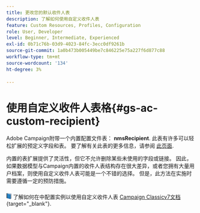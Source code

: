 ```yaml
---
title: 更改您的默认收件人表
description: 了解如何使用自定义收件人表
feature: Custom Resources, Profiles, Configuration
role: User, Developer
level: Beginner, Intermediate, Experienced
exl-id: 0b71c76b-03d9-4023-84fc-3ecc0df9261b
source-git-commit: 1a0b473b005449be7c846225e75a227f6d877c88
workflow-type: tm+mt
source-wordcount: '134'
ht-degree: 3%

---
```


# 使用自定义收件人表格{#gs-ac-custom-recipient}

Adobe Campaign附带一个内置配置文件表： **nmsRecipient**. 此表有许多可以轻松扩展的预定义字段和表。 要了解有关此表的更多信息，请参阅 [此页面](datamodel.md#ootb-profiles).

内置的表扩展提供了灵活性，但它不允许删除某些未使用的字段或链接。 因此，如果数据模型与Campaign内置的收件人表结构存在很大差异，或者您拥有大量用户档案，则使用自定义收件人表可能是一个不错的选择。  但是，此方法在实施时需要遵循一定的预防措施。

![](../assets/do-not-localize/book.png) 了解如何在中配置实例以使用自定义收件人表 [Campaign Classicv7文档](https://experienceleague.adobe.com/docs/campaign-classic/using/configuring-campaign-classic/use-a-custom-recipient-table/about-custom-recipient-table.html){target="_blank"}.